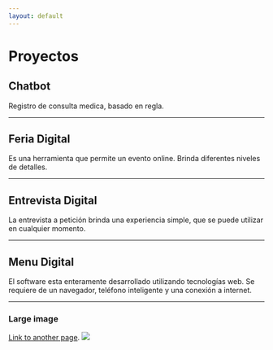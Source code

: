 ```yaml
---
layout: default
---
```


# Proyectos


## Chatbot

Registro de consulta medica, basado en regla. 

* * *

## Feria Digital

Es una herramienta que permite un evento online. Brinda diferentes niveles de detalles. 

* * *

## Entrevista Digital

La entrevista a petición brinda una experiencia simple, que se puede utilizar en cualquier momento. 

* * *

## Menu Digital

El software esta enteramente desarrollado utilizando tecnologías web. Se requiere de un navegador, teléfono inteligente y una conexión a internet. 

* * *

### Large image
[Link to another page](https://github.com/alejandrosb/alejandrosb.github.io/blob/master/assets/img/g898.png).
<img src="blob/master/assets/img/g898.png?raw=true"/>